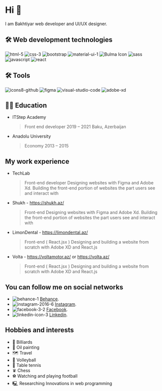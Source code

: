 # Hi 👋

I am Bakhtiyar web developer and UI/UX designer.


 ## 🛠️ **Web development technologies**

![html-5](https://github.com/Bakhtiyar05/Bakhtiyar05/assets/70347989/47aac347-d010-4e00-995d-b9a51f2319af)
![css-3](https://github.com/Bakhtiyar05/Bakhtiyar05/assets/70347989/621586a7-840a-42d2-ac29-083c7eb659be)
![bootstrap](https://github.com/Bakhtiyar05/Bakhtiyar05/assets/70347989/5917a619-6ae1-4eb8-9947-5c51f8d4ecc5)
![material-ui-1](https://github.com/Bakhtiyar05/Bakhtiyar05/assets/70347989/d09c65b3-29c2-4f02-8980-fe067f086f5a)
![Bulma Icon](https://github.com/Bakhtiyar05/Bakhtiyar05/assets/70347989/32140b4e-bcab-4a7a-8354-8dd387382304)
![sass](https://github.com/Bakhtiyar05/Bakhtiyar05/assets/70347989/51e9d8e3-4f66-4dd2-beb7-6db106feb220)
![javascript](https://github.com/Bakhtiyar05/Bakhtiyar05/assets/70347989/b218da53-1865-4e5b-86c5-e8a1174431d4)
![react](https://github.com/Bakhtiyar05/Bakhtiyar05/assets/70347989/0a26a104-b279-4486-826c-e9f71f7093a6)


## 🛠️ **Tools**

![icons8-github](https://github.com/Bakhtiyar05/Bakhtiyar05/assets/70347989/ddae1e9e-4853-42a0-82ca-cd781476ef92)
![figma](https://github.com/Bakhtiyar05/Bakhtiyar05/assets/70347989/1cc72c75-10c7-4dfe-83ff-4c2457f3e00e)
![visual-studio-code](https://github.com/Bakhtiyar05/Bakhtiyar05/assets/70347989/15168dc9-3613-4eb9-94a7-e91183589740)
![adobe-xd](https://github.com/Bakhtiyar05/Bakhtiyar05/assets/70347989/19c69660-b215-4cfc-92a8-53e74b605cbe)


## 👨‍🎓 **Education**

+ ITStep Academy
  > Front end developer
  > 2019 – 2021 Baku, Azerbaijan

+ Anadolu University
  > Economy
  > 2013 – 2015

## **My work experience**

+ TechLab
  > Front-end developer
  > Designing websites with Figma and Adobe Xd. Building the front-end portion of websites the part users see and interact with

+ Shukh - https://shukh.az/
  > Front-end
  > Designing websites with Figma and Adobe Xd.
  > Building the front-end portion of websites the part users see and interact with
  
+ LimonDental - https://limondental.az/
  > Front-end ( React.jsx )
  > Designing and building a website from scratch with Adobe XD and React.js
  
+ Volta - https://voltamotor.az/ or https://volta.az/
  > Front-end ( React.jsx )
  > Designing and building a website from scratch with Adobe XD and React.js


## **You can follow me on social networks**

* ![behance-1](https://github.com/Bakhtiyar05/Bakhtiyar05/assets/70347989/b12c80a6-b36f-44d3-ac4f-40a3567f24a4) [Behance](https://www.behance.net/bakhtiyar04).
* ![instagram-2016-6](https://github.com/Bakhtiyar05/Bakhtiyar05/assets/70347989/b901fc34-bcb2-40ad-8177-eb2bcc9762d4) [Instagram](https://www.instagram.com/batya_balabayli/).
* ![facebook-3-2](https://github.com/Bakhtiyar05/Bakhtiyar05/assets/70347989/08aab11a-fe20-4e8a-9061-dd8cf367877d) [Facebook](https://www.facebook.com/bakhtiyar.balabayli).
* ![linkedin-icon-3](https://github.com/Bakhtiyar05/Bakhtiyar05/assets/70347989/a8dc7283-e1ed-420e-8b1d-e91e32cbca83) [Linkedin](https://www.linkedin.com/in/bakhtiyar-balabayli-2875a01a2/).

## **Hobbies and interests**

* 🎱 Billiards
* 🎨 Oil painting
* 🗺️ Travel
* 🏐 Volleyball
* 🏓 Table tennis
* ♛ Chess
* ⚽ Watching and playing football
* 🖳 Researching Innovations in web programming

